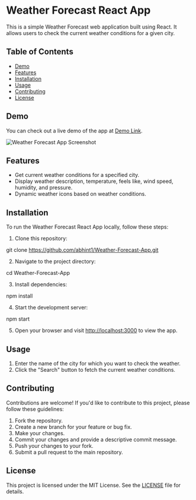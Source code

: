 # Weather Forecast React App

This is a simple Weather Forecast web application built using React. It allows users to check the current weather conditions for a given city.

## Table of Contents

- [Demo](#demo)
- [Features](#features)
- [Installation](#installation)
- [Usage](#usage)
- [Contributing](#contributing)
- [License](#license)

## Demo

You can check out a live demo of the app at [Demo Link](https://6547c5db5f288e62f205ddb1--bespoke-horse-0835ab.netlify.app/).

![Weather Forecast App Screenshot](https://github.com/abhint1/Weather-Forecast-App/assets/110283974/40277e91-a917-4f5c-8645-bb71d45d3313)




## Features

- Get current weather conditions for a specified city.
- Display weather description, temperature, feels like, wind speed, humidity, and pressure.
- Dynamic weather icons based on weather conditions.

## Installation

To run the Weather Forecast React App locally, follow these steps:

1. Clone this repository:

git clone https://github.com/abhint1/Weather-Forecast-App.git

2. Navigate to the project directory:


cd Weather-Forecast-App


3. Install dependencies:

npm install


4. Start the development server:


npm start


5. Open your browser and visit [http://localhost:3000](http://localhost:3000) to view the app.

## Usage

1. Enter the name of the city for which you want to check the weather.
2. Click the "Search" button to fetch the current weather conditions.

## Contributing

Contributions are welcome! If you'd like to contribute to this project, please follow these guidelines:

1. Fork the repository.
2. Create a new branch for your feature or bug fix.
3. Make your changes.
4. Commit your changes and provide a descriptive commit message.
5. Push your changes to your fork.
6. Submit a pull request to the main repository.

## License

This project is licensed under the MIT License. See the [LICENSE](LICENSE) file for details.
